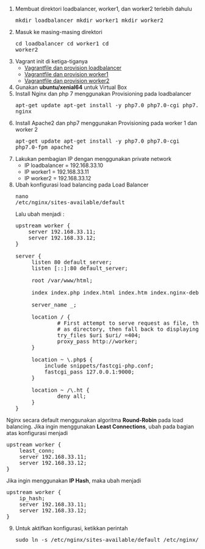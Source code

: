 1. Membuat direktori loadbalancer, worker1, dan worker2 terlebih dahulu
        <pre>mkdir loadbalancer
      mkdir worker1
      mkdir worker2</pre>
2. Masuk ke masing-masing direktori
        <pre>cd loadbalancer
      cd worker1
      cd worker2</pre>
3. Vagrant init di ketiga-tiganya
   * [Vagrantfile dan provision loadbalancer](https://github.com/rahajengdwi/CLoud2018/tree/master/Nginx/1/loadbalancer)
   * [Vagrantfile dan provision worker1](https://github.com/rahajengdwi/CLoud2018/tree/master/Nginx/1/worker1)
   * [Vagrantfile dan provision worker2](https://github.com/rahajengdwi/CLoud2018/tree/master/Nginx/1/worker2)
4. Gunakan <strong>ubuntu/xenial64</strong> untuk Virtual Box
5. Install Nginx dan php 7 menggunakan Provisioning pada loadbalancer
        <pre>apt-get update
        apt-get install -y php7.0 php7.0-cgi php7.0-fpm nginx</pre>
6. Install Apache2 dan php7 menggunakan Provisioning pada worker 1 dan worker 2
        <pre>apt-get update
        apt-get install -y php7.0 php7.0-cgi php7.0-fpm apache2</pre>
7. Lakukan pembagian IP dengan menggunakan private network
    * IP loadbalancer = 192.168.33.10
    * IP worker1 = 192.168.33.11
    * IP worker2 = 192.168.33.12
8. Ubah konfigurasi load balancing pada Load Balancer 
        <pre>nano /etc/nginx/sites-available/default</pre>
   Lalu ubah menjadi :
      <pre>upstream worker {
       server 192.168.33.11;
       server 192.168.33.12;
   }
   
   server {
        listen 80 default_server;
        listen [::]:80 default_server;
        
        root /var/www/html;
        
        index index.php index.html index.htm index.nginx-debian.html;
        
        server_name _;
        
        location / {
                # First attempt to serve request as file, then
                # as directory, then fall back to displaying a 404.
                try_files $uri $uri/ =404;
                proxy_pass http://worker;
        }
        
        location ~ \.php$ {
            include snippets/fastcgi-php.conf;
            fastcgi_pass 127.0.0.1:9000;
        }
        
        location ~ /\.ht {
                deny all;
        }
   }</pre>

Nginx secara default menggunakan algoritma <strong>Round-Robin</strong> pada load balancing. Jika ingin menggunakan <strong>Least Connections</strong>, ubah pada bagian atas konfigurasi menjadi
   <pre>upstream worker {
    least_conn;
    server 192.168.33.11;
    server 192.168.33.12;
}</pre>

Jika ingin menggunakan <strong>IP Hash</strong>, maka ubah menjadi
   <pre>upstream worker {
    ip_hash;
    server 192.168.33.11;
    server 192.168.33.12;
}</pre>

9. Untuk aktifkan konfigurasi, ketikkan perintah 
      <pre>sudo ln -s /etc/nginx/sites-available/default /etc/nginx/site-enable/</pre>
